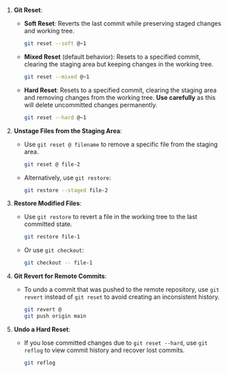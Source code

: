 
1. **Git Reset**:
   - **Soft Reset**: Reverts the last commit while preserving staged changes and working tree.
     ```bash
     git reset --soft @~1
     ```
   - **Mixed Reset** (default behavior): Resets to a specified commit, clearing the staging area but keeping changes in the working tree.
     ```bash
     git reset --mixed @~1
     ```
   - **Hard Reset**: Resets to a specified commit, clearing the staging area and removing changes from the working tree. **Use carefully** as this will delete uncommitted changes permanently.
     ```bash
     git reset --hard @~1
     ```

2. **Unstage Files from the Staging Area**:
   - Use `git reset @ filename` to remove a specific file from the staging area.
     ```bash
     git reset @ file-2
     ```
   - Alternatively, use `git restore`:
     ```bash
     git restore --staged file-2
     ```

3. **Restore Modified Files**:
   - Use `git restore` to revert a file in the working tree to the last committed state.
     ```bash
     git restore file-1
     ```
   - Or use `git checkout`:
     ```bash
     git checkout -- file-1
     ```

4. **Git Revert for Remote Commits**:
   - To undo a commit that was pushed to the remote repository, use `git revert` instead of `git reset` to avoid creating an inconsistent history.
     ```bash
     git revert @
     git push origin main
     ```

5. **Undo a Hard Reset**:
   - If you lose committed changes due to `git reset --hard`, use `git reflog` to view commit history and recover lost commits.
     ```bash
     git reflog
     ```
